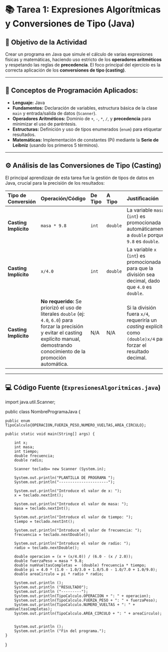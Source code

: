 # 📚 Tarea 1: Expresiones Algorítmicas y Conversiones de Tipo (Java)

## 🎯 Objetivo de la Actividad
Crear un programa en Java que simule el cálculo de varias expresiones físicas y matemáticas, haciendo uso estricto de los **operadores aritméticos** y respetando las reglas de **precedencia**. El foco principal del ejercicio es la correcta aplicación de los **conversiones de tipo (casting)**.

---

## 📝 Conceptos de Programación Aplicados:

* **Lenguaje:** Java
* **Fundamentos:** Declaración de variables, estructura básica de la clase `main` y entrada/salida de datos (`Scanner`).
* **Operadores Aritméticos:** Dominio de `+`, `-`, `*`, `/`, y **precedencia** para minimizar el uso de paréntesis.
* **Estructuras:** Definición y uso de tipos enumerados (`enum`) para etiquetar resultados.
* **Matemáticas:** Implementación de constantes (Pi) mediante la **Serie de Leibniz** (usando los primeros 5 términos).

---

## ⚙️ Análisis de las Conversiones de Tipo (Casting)

El principal aprendizaje de esta tarea fue la gestión de tipos de datos en Java, crucial para la precisión de los resultados:

| Tipo de Conversión | Operación/Código | De Tipo | A Tipo | Justificación |
| :--- | :--- | :--- | :--- | :--- |
| **Casting Implícito** | `masa * 9.8` | `int` | `double` | La variable `masa` (`int`) es promocionada automáticamente a `double` porque `9.8` es `double`. |
| **Casting Implícito** | `x/4.0` | `int` | `double` | La variable `x` (`int`) es promocionada para que la división sea decimal, dado que `4.0` es `double`. |
| **Casting Implícito** | **No requerido:** Se priorizó el uso de literales `double` (ej: `4.0`, `6.0`) para forzar la precisión y evitar el casting explícito manual, demostrando conocimiento de la promoción automática. | N/A | N/A | Si la división fuera `x/4`, requeriría un *casting* explícito como `(double)x/4` para forzar el resultado decimal. |

---


## 💻 Código Fuente (`ExpresionesAlgoritmicas.java`)

import java.util.Scanner;

public class NombreProgramaJava {
	
	public enum TipoCalculo{OPERACION,FUERZA_PESO,NUMERO_VUELTAS,AREA_CIRCULO};
 
    public static void main(String[] args) {
    	
    	int x;
    	int masa;
    	int tiempo; 
    	double frecuencia; 
    	double radio; 
    	
        Scanner teclado= new Scanner (System.in);
   
        System.out.println("PLANTILLA DE PROGRAMA ");
        System.out.println("----------------------");
        
        System.out.println("Introduce el valor de x: ");
        x = teclado.nextInt();
        
        System.out.println("Introduce el valor de masa: ");
        masa = teclado.nextInt();
        
        System.out.println("Introduce el valor de tiempo: ");
        tiempo = teclado.nextInt();
        
        System.out.println("Introduce el valor de frecuencia: ");
        frecuencia = teclado.nextDouble();
        
        System.out.println("Introduce el valor de radio: ");
        radio = teclado.nextDouble();
        
        double operacion = (x + (x/4.0)) / (6.0 - (x / 2.0));
        double fuerzaPeso = masa * 9.8; 
        double numVueltasCompletas =  (double) frecuencia * tiempo;
        double pi = 4.0 * (1.0 - 1.0/3.0 + 1.0/5.0 - 1.0/7.0 + 1.0/9.0);
        double areaCirculo = pi * radio * radio;
     
        System.out.println ();
        System.out.println ("RESULTADO");
        System.out.println ("---------");
        System.out.println(TipoCalculo.OPERACION + ": " + operacion);
        System.out.println(TipoCalculo.FUERZA_PESO + ": " + fuerzaPeso);
        System.out.println(TipoCalculo.NUMERO_VUELTAS + ": " + numVueltasCompletas);
        System.out.println(TipoCalculo.AREA_CIRCULO + ": " + areaCirculo);
        
        
        System.out.println ();
        System.out.println ("Fin del programa.");        
    }    
}
